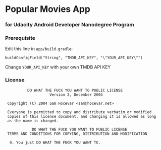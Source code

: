 # Popular Movies App
### for Udacity Android Developer Nanodegree Program

### Prerequisite
Edit this line in `app/build.gradle`:

`buildConfigField("String", "TMDB_API_KEY", "\"YOUR_API_KEY\"")`

Change `YOUR_API_KEY` with your own TMDB API KEY

### License

```
          DO WHAT THE FUCK YOU WANT TO PUBLIC LICENSE
                    Version 2, December 2004

 Copyright (C) 2004 Sam Hocevar <sam@hocevar.net>

 Everyone is permitted to copy and distribute verbatim or modified
 copies of this license document, and changing it is allowed as long
 as the name is changed.

            DO WHAT THE FUCK YOU WANT TO PUBLIC LICENSE
 TERMS AND CONDITIONS FOR COPYING, DISTRIBUTION AND MODIFICATION

  0. You just DO WHAT THE FUCK YOU WANT TO.
  ```

